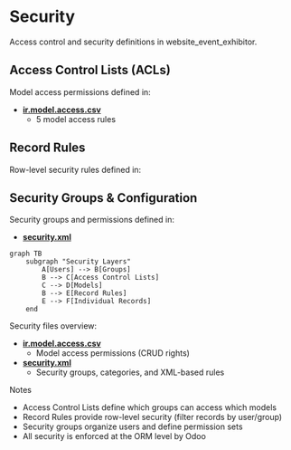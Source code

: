 # Security

Access control and security definitions in website_event_exhibitor.

## Access Control Lists (ACLs)

Model access permissions defined in:
- **[ir.model.access.csv](../website_event_exhibitor/security/ir.model.access.csv)**
  - 5 model access rules

## Record Rules

Row-level security rules defined in:

## Security Groups & Configuration

Security groups and permissions defined in:
- **[security.xml](../website_event_exhibitor/security/security.xml)**

```mermaid
graph TB
    subgraph "Security Layers"
        A[Users] --> B[Groups]
        B --> C[Access Control Lists]
        C --> D[Models]
        B --> E[Record Rules]
        E --> F[Individual Records]
    end
```

Security files overview:
- **[ir.model.access.csv](../website_event_exhibitor/security/ir.model.access.csv)**
  - Model access permissions (CRUD rights)
- **[security.xml](../website_event_exhibitor/security/security.xml)**
  - Security groups, categories, and XML-based rules

Notes
- Access Control Lists define which groups can access which models
- Record Rules provide row-level security (filter records by user/group)
- Security groups organize users and define permission sets
- All security is enforced at the ORM level by Odoo
